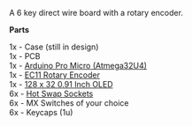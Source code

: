 A 6 key direct wire board with a rotary encoder.

<b>Parts</b>

1x - Case (still in design)<br>
1x - PCB<br>
1x - <a href="https://amzn.to/3LwgAUq" rel="nofollow">Arduino Pro Micro (Atmega32U4)</a><br>
1x - <a href="https://a.co/d/0zrRUe8" rel="nofollow">EC11 Rotary Encoder</a><br>
1x - <a href="https://a.co/d/9945NmG" rel="nofollow">128 x 32 0.91 Inch OLED</a><br>
6x - <a href="https://a.co/d/hf5UtDH" rel="nofollow">Hot Swap Sockets</a><br>
6x - MX Switches of your choice<br>
6x - Keycaps (1u)<br>
